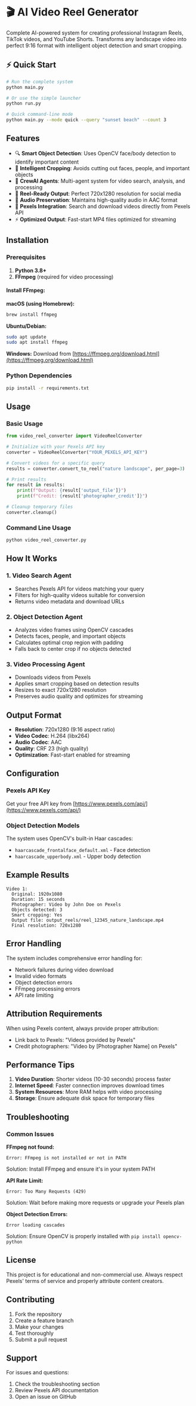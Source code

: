 # 🎬 AI Video Reel Generator

Complete AI-powered system for creating professional Instagram Reels, TikTok videos, and YouTube Shorts. Transforms any landscape video into perfect 9:16 format with intelligent object detection and smart cropping.

## ⚡ Quick Start

```bash
# Run the complete system
python main.py

# Or use the simple launcher
python run.py

# Quick command-line mode
python main.py --mode quick --query "sunset beach" --count 3
```

## Features

- 🔍 **Smart Object Detection**: Uses OpenCV face/body detection to identify important content
- 🎯 **Intelligent Cropping**: Avoids cutting out faces, people, and important objects
- 🤖 **CrewAI Agents**: Multi-agent system for video search, analysis, and processing
- 📱 **Reel-Ready Output**: Perfect 720x1280 resolution for social media
- 🎵 **Audio Preservation**: Maintains high-quality audio in AAC format
- 🚀 **Pexels Integration**: Search and download videos directly from Pexels API
- ⚡ **Optimized Output**: Fast-start MP4 files optimized for streaming

## Installation

### Prerequisites

1. **Python 3.8+**
2. **FFmpeg** (required for video processing)

#### Install FFmpeg:

**macOS (using Homebrew):**
```bash
brew install ffmpeg
```

**Ubuntu/Debian:**
```bash
sudo apt update
sudo apt install ffmpeg
```

**Windows:**
Download from [https://ffmpeg.org/download.html](https://ffmpeg.org/download.html)

### Python Dependencies

```bash
pip install -r requirements.txt
```

## Usage

### Basic Usage

```python
from video_reel_converter import VideoReelConverter

# Initialize with your Pexels API key
converter = VideoReelConverter("YOUR_PEXELS_API_KEY")

# Convert videos for a specific query
results = converter.convert_to_reel("nature landscape", per_page=3)

# Print results
for result in results:
    print(f"Output: {result['output_file']}")
    print(f"Credit: {result['photographer_credit']}")

# Cleanup temporary files
converter.cleanup()
```

### Command Line Usage

```bash
python video_reel_converter.py
```

## How It Works

### 1. Video Search Agent
- Searches Pexels API for videos matching your query
- Filters for high-quality videos suitable for conversion
- Returns video metadata and download URLs

### 2. Object Detection Agent
- Analyzes video frames using OpenCV cascades
- Detects faces, people, and important objects
- Calculates optimal crop region with padding
- Falls back to center crop if no objects detected

### 3. Video Processing Agent
- Downloads videos from Pexels
- Applies smart cropping based on detection results
- Resizes to exact 720x1280 resolution
- Preserves audio quality and optimizes for streaming

## Output Format

- **Resolution**: 720x1280 (9:16 aspect ratio)
- **Video Codec**: H.264 (libx264)
- **Audio Codec**: AAC
- **Quality**: CRF 23 (high quality)
- **Optimization**: Fast-start enabled for streaming

## Configuration

### Pexels API Key
Get your free API key from [https://www.pexels.com/api/](https://www.pexels.com/api/)

### Object Detection Models
The system uses OpenCV's built-in Haar cascades:
- `haarcascade_frontalface_default.xml` - Face detection
- `haarcascade_upperbody.xml` - Upper body detection

## Example Results

```
Video 1:
  Original: 1920x1080
  Duration: 15 seconds
  Photographer: Video by John Doe on Pexels
  Objects detected: 3
  Smart cropping: Yes
  Output file: output_reels/reel_12345_nature_landscape.mp4
  Final resolution: 720x1280
```

## Error Handling

The system includes comprehensive error handling for:
- Network failures during video download
- Invalid video formats
- Object detection errors
- FFmpeg processing errors
- API rate limiting

## Attribution Requirements

When using Pexels content, always provide proper attribution:
- Link back to Pexels: "Videos provided by Pexels"
- Credit photographers: "Video by [Photographer Name] on Pexels"

## Performance Tips

1. **Video Duration**: Shorter videos (10-30 seconds) process faster
2. **Internet Speed**: Faster connection improves download times
3. **System Resources**: More RAM helps with video processing
4. **Storage**: Ensure adequate disk space for temporary files

## Troubleshooting

### Common Issues

**FFmpeg not found:**
```
Error: FFmpeg is not installed or not in PATH
```
Solution: Install FFmpeg and ensure it's in your system PATH

**API Rate Limit:**
```
Error: Too Many Requests (429)
```
Solution: Wait before making more requests or upgrade your Pexels plan

**Object Detection Errors:**
```
Error loading cascades
```
Solution: Ensure OpenCV is properly installed with `pip install opencv-python`

## License

This project is for educational and non-commercial use. Always respect Pexels' terms of service and properly attribute content creators.

## Contributing

1. Fork the repository
2. Create a feature branch
3. Make your changes
4. Test thoroughly
5. Submit a pull request

## Support

For issues and questions:
1. Check the troubleshooting section
2. Review Pexels API documentation
3. Open an issue on GitHub